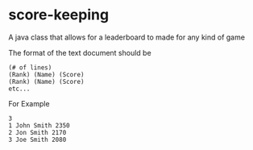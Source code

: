 # score-keeping
A java class that allows for a leaderboard to made for any kind of game

The format of the text document should be
```
(# of lines)
(Rank) (Name) (Score)
(Rank) (Name) (Score)
etc...
```
For Example
```
3
1 John Smith 2350
2 Jon Smith 2170
3 Joe Smith 2080
```
